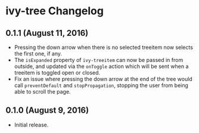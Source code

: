# ivy-tree Changelog

## 0.1.1 (August 11, 2016)

* Pressing the down arrow when there is no selected treeitem now selects the first one, if any.
* The `isExpanded` property of `ivy-treeitem` can now be passed in from outside, and updated via the `onToggle` action which will be sent when a treeitem is toggled open or closed.
* Fix an issue where pressing the down arrow at the end of the tree would call `preventDefault` and `stopPropagation`, stopping the user from being able to scroll the page.

## 0.1.0 (August 9, 2016)

* Initial release.
